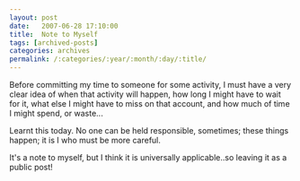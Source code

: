 ```yaml
---
layout: post
date:	2007-06-28 17:10:00
title:  Note to Myself
tags: [archived-posts]
categories: archives
permalink: /:categories/:year/:month/:day/:title/
---
```

Before committing my time to someone for some activity, I must have a very clear idea of when that activity will happen, how long I might have to wait for it, what else I might have to miss on that account, and how much of time I might spend, or waste...

Learnt this today. No one can be held responsible, sometimes; these things happen; it is I who must be more careful.

It's a note to myself, but I think it is universally applicable..so leaving it as a public post!
